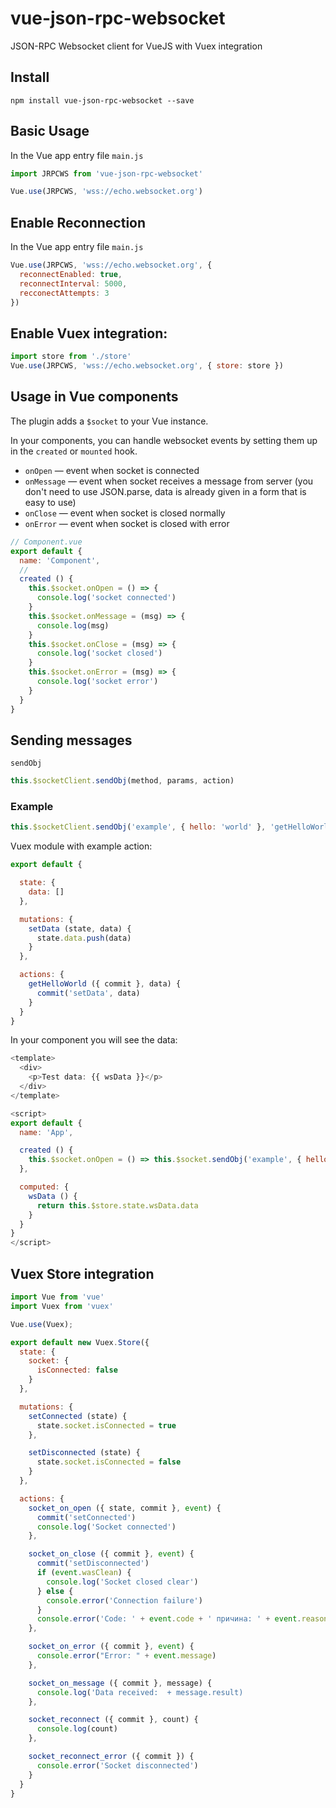 # vue-json-rpc-websocket
JSON-RPC Websocket client for VueJS with Vuex integration

## Install

```
npm install vue-json-rpc-websocket --save
```

## Basic Usage

In the Vue app entry file `main.js`
```js
import JRPCWS from 'vue-json-rpc-websocket'

Vue.use(JRPCWS, 'wss://echo.websocket.org')
```

## Enable Reconnection
In the Vue app entry file `main.js`
```js
Vue.use(JRPCWS, 'wss://echo.websocket.org', {
  reconnectEnabled: true,
  reconnectInterval: 5000,
  recconectAttempts: 3
})
```

## Enable Vuex integration:

``` js
import store from './store'
Vue.use(JRPCWS, 'wss://echo.websocket.org', { store: store })
```

## Usage in Vue components

The plugin adds a `$socket` to your Vue instance.

In your components, you can handle websocket events by setting them up in the `created` or `mounted` hook.
- `onOpen` — event when socket is connected
- `onMessage` — event when socket receives a message from server
   (you don't need to use JSON.parse, data is already given in a form that is easy to use)
- `onClose` — event when socket is closed normally
- `onError` — event when socket is closed with error

```js
// Component.vue
export default {
  name: 'Component',
  //
  created () {
    this.$socket.onOpen = () => {
      console.log('socket connected')
    }
    this.$socket.onMessage = (msg) => {
      console.log(msg)
    }
    this.$socket.onClose = (msg) => {
      console.log('socket closed')
    }
    this.$socket.onError = (msg) => {
      console.log('socket error')
    }
  }
}
```

## Sending messages

`sendObj`

```js
this.$socketClient.sendObj(method, params, action)
```

### Example
```js
this.$socketClient.sendObj('example', { hello: 'world' }, 'getHelloWorld')
```
Vuex module with example action:

```js
export default {

  state: {
    data: []
  },

  mutations: {
    setData (state, data) {
      state.data.push(data)
    }
  },

  actions: {
    getHelloWorld ({ commit }, data) {
      commit('setData', data)
    }
  }
}
```

In your component you will see the data:
```js
<template>
  <div>
    <p>Test data: {{ wsData }}</p>
  </div>
</template>

<script>
export default {
  name: 'App',

  created () {
    this.$socket.onOpen = () => this.$socket.sendObj('example', { hello: 'world' }, 'getHelloWorld')
  },

  computed: {
    wsData () {
      return this.$store.state.wsData.data
    }
  }
}
</script>
```

## Vuex Store integration

```js
import Vue from 'vue'
import Vuex from 'vuex'

Vue.use(Vuex);

export default new Vuex.Store({
  state: {
    socket: {
      isConnected: false
    }
  },

  mutations: {
    setConnected (state) {
      state.socket.isConnected = true
    },

    setDisconnected (state) {
      state.socket.isConnected = false
    }
  },

  actions: {
    socket_on_open ({ state, commit }, event) {
      commit('setConnected')
      console.log('Socket connected')
    },

    socket_on_close ({ commit }, event) {
      commit('setDisconnected')
      if (event.wasClean) {
        console.log('Socket closed clear')
      } else {
        console.error('Connection failure')
      }
      console.error('Code: ' + event.code + ' причина: ' + event.reason)
    },

    socket_on_error ({ commit }, event) {
      console.error("Error: " + event.message)
    },

    socket_on_message ({ commit }, message) {
      console.log('Data received:  + message.result)
    },

    socket_reconnect ({ commit }, count) {
      console.log(count)
    },

    socket_reconnect_error ({ commit }) {
      console.error('Socket disconnected')
    }
  }
}

```
